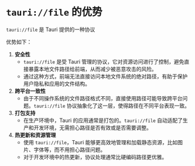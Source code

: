 # `tauri://file` 的优势

`tauri://file` 是 Tauri 提供的一种协议

优势如下：

1. **安全性**
   - `tauri://file` 是受 Tauri 管理的协议，它对资源访问进行了控制，避免直接暴露本地文件路径给前端，从而减少被恶意攻击的风险。
   - 通过这种方式，前端无法直接访问本地文件系统的绝对路径，有助于保护用户隐私和应用的文件结构。
2. **跨平台一致性**
   - 由于不同操作系统的文件路径格式不同，直接使用路径可能导致跨平台问题。`tauri://file` 协议抽象化了这一层，使得路径在不同平台表现一致。
3. **打包支持**
   - 在生产环境中，Tauri 的应用通常是打包的。`tauri://file` 自动适配了生产和开发环境，无需担心路径是否有效或是否需要调整。
4. **热更新和资源管理**
   - 使用 `tauri://file`，Tauri 能够更高效地管理和加载静态资源，比如图片、字体等，而不用担心路径问题。
   - 对于开发环境中的热更新，协议处理通常比硬编码路径更优雅。